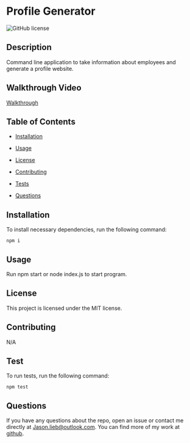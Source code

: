 # Profile Generator
![GitHub license](https://img.shields.io/badge/license-MIT-blue.svg)

## Description

Command line application to take information about employees and generate a profile website.

## Walkthrough Video
[Walkthrough](https://drive.google.com/file/d/1B3fB2oNu7SIjZGf0hwpGflTwQDqigNr3/view)

## Table of Contents

* [Installation](#installation)

* [Usage](#usage)

* [License](#license)

* [Contributing](#contributing)

* [Tests](#tests)

* [Questions](#questions)

## Installation

To install necessary dependencies, run the following command:

```
npm i
```

## Usage

Run npm start or node index.js to start program.

## License

This project is licensed under the MIT license.

## Contributing

N/A

## Test

To run tests, run the following command:

```
npm test
```

## Questions

If you have any questions about the repo, open an issue or contact me directly at Jason.lieb@outlook.com. You can find more of my work at [github](https://github.com/Jason-lieb/).
